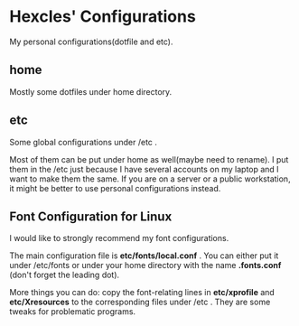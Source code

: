 # Hexcles' Configurations

My personal configurations(dotfile and etc).

## home

Mostly some dotfiles under home directory.

## etc

Some global configurations under /etc .

Most of them can be put under home as well(maybe need to rename). I put them in the /etc just because I have several accounts on my laptop and I want to make them the same. If you are on a server or a public workstation, it might be better to use personal configurations instead.

## Font Configuration for Linux

I would like to strongly recommend my font configurations.

The main configuration file is **etc/fonts/local.conf** . You can either put it under /etc/fonts or under your home directory with the name **.fonts.conf** (don't forget the leading dot).

More things you can do: copy the font-relating lines in **etc/xprofile** and **etc/Xresources** to the corresponding files under /etc . They are some tweaks for problematic programs.
